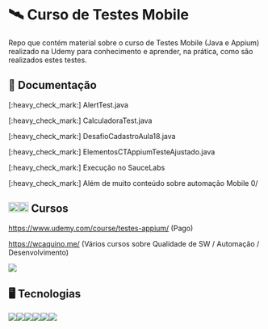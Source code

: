 # :artificial_satellite: Curso de Testes Mobile

Repo que contém material sobre o curso de Testes Mobile (Java e Appium) realizado na Udemy para conhecimento e aprender, na prática, como são realizados estes testes.

## :briefcase: Documentação

<p> [:heavy_check_mark:] AlertTest.java </p>
<p> [:heavy_check_mark:] CalculadoraTest.java </p>
<p> [:heavy_check_mark:] DesafioCadastroAula18.java </p>
<p> [:heavy_check_mark:] ElementosCTAppiumTesteAjustado.java </p>
<p> [:heavy_check_mark:] Execução no SauceLabs </p>
<p> [:heavy_check_mark:] Além de muito conteúdo sobre automação Mobile 0/ </p>

## <code><img src="https://github.githubassets.com/images/icons/emoji/unicode/1f393.png" width="20"></code><code><img src="https://github.githubassets.com/images/icons/emoji/unicode/1f4da.png" width="20"></code> Cursos

https://www.udemy.com/course/testes-appium/ (Pago)

https://wcaquino.me/ (Vários cursos sobre Qualidade de SW / Automação / Desenvolvimento)

<code><img src="https://img.shields.io/badge/Udemy-EC5252?style=for-the-badge&logo=Udemy&logoColor=white"></code>

## :desktop_computer: Tecnologias

<img src="https://img.shields.io/badge/2019--09%20R%20(4.13.0)-Eclipse-brightgreen" /><img src="https://img.shields.io/badge/Version%201.8.0__333-Java%20JDK-red" /><img src="https://img.shields.io/badge/%20Version%201.18.2-Appium-green" /><img src="https://img.shields.io/badge/201.6858069--windows-Android%20Studio%20IDE-yellowgreen" /><img src="https://img.shields.io/badge/version%200.3.0-uiautomator2%20server-orange" /><img src="https://img.shields.io/badge/14.17.3-Node-blue" />